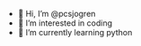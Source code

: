 - 👋 Hi, I’m @pcsjogren
- 👀 I’m interested in coding
- 🌱 I’m currently learning python


<!---
pcsjogren/pcsjogren is a ✨ special ✨ repository because its `README.md` (this file) appears on your GitHub profile.
You can click the Preview link to take a look at your changes.
--->
